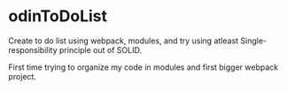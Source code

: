 # odinToDoList
Create to do list using webpack, modules, and try using atleast Single-responsibility principle out of SOLID.

First time trying to organize my code in modules and first bigger webpack project.
